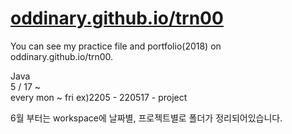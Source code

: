 # <a href ="https://oddinary.github.io/trn00">oddinary.github.io/trn00</a>

You can see my practice file and portfolio(2018) on oddinary.github.io/trn00.

Java <br>
5 / 17 ~  <br>
every mon ~ fri  ex)2205 - 220517 - project

6월 부터는 workspace에 날짜별, 프로젝트별로 폴더가 정리되어있습니다.
